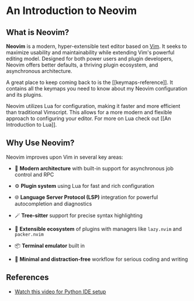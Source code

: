 # An Introduction to Neovim

## What is Neovim?

  

**Neovim** is a modern, hyper-extensible text editor based on [Vim](https://www.vim.org). It seeks to maximize usability and maintainability while extending Vim's powerful editing model. Designed for both power users and plugin developers, Neovim offers better defaults, a thriving plugin ecosystem, and asynchronous architecture.

A great place to keep coming back to is the [[keymaps-reference]]. It contains all the keymaps you need to know about my Neovim configuration and its plugins.  

Neovim utilizes Lua for configuration, making it faster and more efficient than traditional Vimscript. This allows for a more modern and flexible approach to configuring your editor. For more on Lua check out [[An Introduction to Lua]].

## Why Use Neovim?

  

Neovim improves upon Vim in several key areas:

  

- 🧠 **Modern architecture** with built-in support for asynchronous job control and RPC

- ⚙️ **Plugin system** using Lua for fast and rich configuration

- 🌐 **Language Server Protocol (LSP)** integration for powerful autocompletion and diagnostics

- 🪄 **Tree-sitter** support for precise syntax highlighting

- 🧩 **Extensible ecosystem** of plugins with managers like `lazy.nvim` and `packer.nvim`

- 📦 **Terminal emulator** built in

- 🧘 **Minimal and distraction-free** workflow for serious coding and writing

## References

- [Watch this video for Python IDE setup](https://www.youtube.com/watch?v=VljhZ0e9zGE&t=830s)
